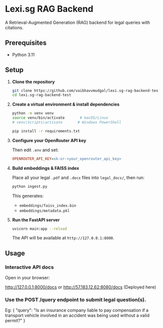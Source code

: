 # Lexi.sg RAG Backend

A Retrieval-Augmented Generation (RAG) backend for legal queries with citations.

## Prerequisites
- Python 3.11  

## Setup

1. **Clone the repository**
    ```bash
    git clone https://github.com/vaibhavvmudgal/lexi.sg-rag-backend-test
    cd lexi.sg-rag-backend-test
    ```

2. **Create a virtual environment & install dependencies**
    ```bash
    python -m venv venv
    source venv/bin/activate       # macOS/Linux
    # venv\Scripts\activate       # Windows PowerShell

    pip install -r requirements.txt
    ```

3. **Configure your OpenRouter API key**

    Then edit `.env` and set:
    ```ini
    OPENROUTER_API_KEY=sk-or-<your_openrouter_api_key>
    ```
  

4. **Build embeddings & FAISS index**

    Place all your legal `.pdf` and `.docx` files into `legal_docs/`, then run:
    ```bash
    python ingest.py
    ```
    This generates:
    - `embeddings/faiss_index.bin`
    - `embeddings/metadata.pkl`

5. **Run the FastAPI server**
    ```bash
    uvicorn main:app --reload
    ```
    The API will be available at `http://127.0.0.1:8000`.

## Usage

### Interactive API docs
Open in your browser:

http://127.0.0.1:8000/docs
or
http://57.183.12.62:8080/docs (Deployed here)

### Use the **POST /query** endpoint to submit legal question(s).
Eg: {
        "query": "Is an insurance company liable to pay compensation if a transport vehicle involved in an accident was being used without a valid permit?"
    }



